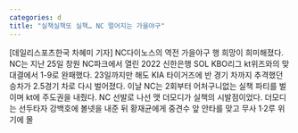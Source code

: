 ```yaml
---
categories: d
title: "실책실책또 실책… NC 멀어지는 가을야구"
---
```

[데일리스포츠한국 차혜미 기자] NC다이노스의 역전 가을야구 행 희망이 희미해졌다. NC는 지난 25일 창원 NC파크에서 열린 2022 신한은행 SOL KBO리그 kt위즈와의 맞대결에서 1-9로 완패했다. 23일까지만 해도 KIA 타이거즈에 반 경기 차까지 추격했던 승차가 2.5경기 차로 다시 벌어졌다. 이날 NC는 2회부터 어처구니없는 실책 파티를 벌이며 kt에 주도권을 내줬다. NC 선발로 나선 맷 더모디가 실책의 시발점이었다. 더모디는 선두타자 강백호에 볼넷을 내준 뒤 황재균에게 중견수 앞 안타를 맞고 무사 1·2루 위기에 몰
